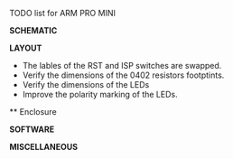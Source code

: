 TODO list for ARM PRO MINI

**SCHEMATIC**

**LAYOUT**
* The lables of the RST and ISP switches are swapped.
* Verify the dimensions of the 0402 resistors footptints.
* Verify the dimensions of the LEDs
* Improve the polarity marking of the LEDs.

** Enclosure

**SOFTWARE**

**MISCELLANEOUS**





